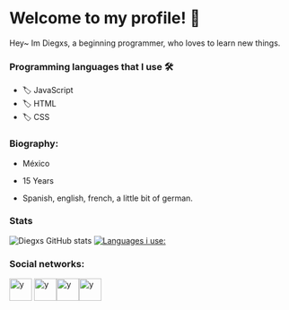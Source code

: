 <img src="https://media.discordapp.net/attachments/770436802208858112/801602144913457172/XD.gif" width="1000" height="3">

# Welcome to my profile! 🦁

Hey~ Im Diegxs, a beginning programmer, who loves to learn new things.

### Programming languages that I use 🛠️

- 🏷️ JavaScript
- 🏷️ HTML
- 🏷️ CSS

### Biography:

- México

- 15 Years

- Spanish, english, french, a little bit of german. 

### Stats

![Diegxs GitHub stats](https://github-readme-stats.vercel.app/api?username=Diegxs&show_icons=true&theme=radical) [![Languages i use:](https://github-readme-stats.vercel.app/api/top-langs/?username=Diegxs)](https://www.youtube.com/channel/UCmL0DXnwaQTm50SMCK-in6Q)

### Social networks: 

<a href="https://discord.com/users/705580144936484915" target="blank"><img align="center" src="https://www.freepnglogos.com/uploads/discord-logo-png/discord-logo-vector-download-0.png" alt="y" width="40" /></a> <a href="https://www.instagram.com/_diegxs_/" target="blank"><img align="center" src="https://www.freepnglogos.com/uploads/instagram-logos-png-images-free-download-2.png" alt="y" width="40" /></a><a href="https://twitter.com/DiegxsDEV" target="blank"><img align="center" src="https://www.freepnglogos.com/uploads/twitter-logo-png/twitter-logo-vector-png-clipart-1.png" alt="y" width="40" /></a><a href="https://www.youtube.com/channel/UCmL0DXnwaQTm50SMCK-in6Q" target="blank"><img align="center" src="https://www.freepnglogos.com/uploads/youtube-vector-logo-png-9.png" alt="y" width="40" /></a>

<img src="https://media.discordapp.net/attachments/770436802208858112/801602144913457172/XD.gif" width="1000" height="3">
